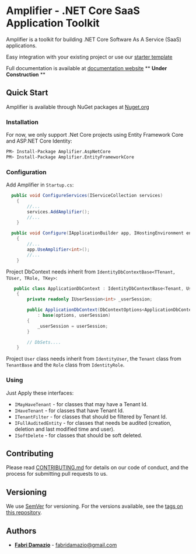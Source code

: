 # Amplifier - .NET Core SaaS Application Toolkit

Amplifier is a toolkit for building .NET Core Software As A Service (SaaS) applications.

Easy integration with your existing project or use our [starter template](https://github.com/FabriDamazio/amplifier-apisample)

Full documentation is available at [documentation website](https://fabridamazio.github.io/amplifier/)  ** **Under Construction** **

## Quick Start

Amplifier is available through NuGet packages at [Nuget.org](https://www.nuget.org/)

### Installation

For now, we only support .Net Core projects using Entity Framework Core and ASP.NET Core Identity:

```bash
PM> Install-Package Amplifier.AspNetCore
PM> Install-Package Amplifier.EntityFrameworkCore
```

### Configuration

Add Amplifier in `Startup.cs`:

```csharp
  public void ConfigureServices(IServiceCollection services)
    {
        //...
        services.AddAmplifier();
        //...
    }
```

```csharp
  public void Configure(IApplicationBuilder app, IHostingEnvironment env)
    {
        //...
        app.UseAmplifier<int>();
        //...
    }
```

Project DbContext needs inherit from `IdentityDbContextBase<TTenant, TUser, TRole, TKey>`:

```csharp
   public class ApplicationDbContext : IdentityDbContextBase<Tenant, User, Role, int>
    {
        private readonly IUserSession<int> _userSession;

        public ApplicationDbContext(DbContextOptions<ApplicationDbContext> options, IUserSession<int> userSession)
            : base(options, userSession)
        {
            _userSession = userSession;
        }

        // DbSets....
    }
```

Project `User` class needs inherit from `IdentityUser`, the `Tenant` class from `TenantBase` and the `Role` class from `IdentityRole`.


### Using

Just Apply these interfaces:

- `IMayHaveTenant` - for classes that may have a Tenant Id.
- `IHaveTenant` - for classes that have Tenant Id.
- `ITenantFilter` - for classes that should be filtered by Tenant Id.
- `IFullAuditedEntity` - for classes that needs be audited (creation, deletion and last modified time and user).
- `ISoftDelete` - for classes that should be soft deleted.

## Contributing

Please read [CONTRIBUTING.md](https://github.com/FabriDamazio/amplifier/blob/master/CONTRIBUTING.md) for details on our code of conduct, and the process for submitting pull requests to us.

## Versioning

We use [SemVer](http://semver.org/) for versioning. For the versions available, see the [tags on this repository](https://github.com/FabriDamazio/amplifier/tags).

## Authors

- [**Fabri Damazio**](https://github.com/FabriDamazio) - fabridamazio@gmail.com
